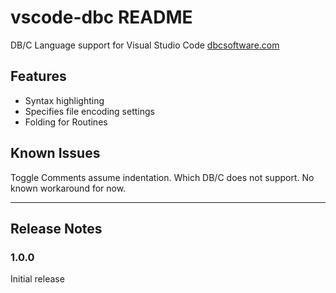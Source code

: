 # vscode-dbc README

DB/C Language support for Visual Studio Code
[dbcsoftware.com](http://dbcsoftware.com/)

## Features

- Syntax highlighting
- Specifies file encoding settings
- Folding for Routines

## Known Issues

Toggle Comments assume indentation. Which DB/C does not support. No known workaround for now.

-----------------------------------------------------------------------------------------------------------
## Release Notes

### 1.0.0

Initial release

